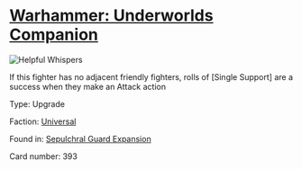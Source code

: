 # [Warhammer: Underworlds Companion](https://guidokessels.github.io/wh-underworlds)

  

![Helpful Whispers](https://warhammerunderworlds.com/wp-content/uploads/sites/6/2017/12/393_ENG-Helpful-Whispers.png)

If this fighter has no adjacent friendly fighters, rolls of [Single Support] are a success when they make an Attack action

Type: Upgrade

Faction: [Universal](https://guidokessels.github.io/wh-underworlds/factions/universal.md)

Found in: [Sepulchral Guard Expansion](https://guidokessels.github.io/wh-underworlds/locations/sepulchral-guard-expansion.md)

Card number: 393
